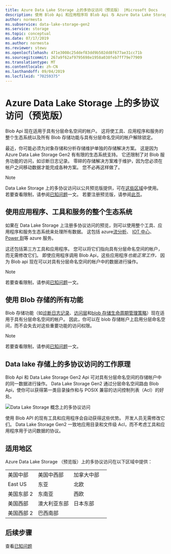 ```yaml
---
title: Azure Data Lake Storage 上的多协议访问（预览版） |Microsoft Docs
description: 使用 Blob Api 和应用程序将 Blob Api 与 Azure Data Lake Storage Gen2 配合使用。
author: normesta
ms.subservice: data-lake-storage-gen2
ms.service: storage
ms.topic: conceptual
ms.date: 07/17/2019
ms.author: normesta
ms.reviewer: stewu
ms.openlocfilehash: 471e3008c25ddef83dd9b502dd8f677ae31cc71b
ms.sourcegitcommit: 267a9f62af9795698e1958a038feb7ff79e77909
ms.translationtype: MT
ms.contentlocale: zh-CN
ms.lasthandoff: 09/04/2019
ms.locfileid: "70259375"
---
```

# <a name="multi-protocol-access-on-azure-data-lake-storage-preview"></a>Azure Data Lake Storage 上的多协议访问（预览版）

Blob Api 现在适用于具有分层命名空间的帐户。 这将使工具、应用程序和服务的整个生态系统以及所有 Blob 存储功能与具有分层命名空间的帐户解除锁定。

最近，你可能必须为对象存储和分析存储维护单独的存储解决方案。 这是因为 Azure Data Lake Storage Gen2 有有限的生态系统支持。 它还限制了对 Blob 服务功能的访问，如诊断日志记录。 零碎的存储解决方案难于维护，因为您必须在帐户之间移动数据才能完成各种方案。 您不必再这样做了。

> [!NOTE]
> Data Lake Storage 上的多协议访问以公共预览版提供，可在[这些区域](#region-availability)中使用。 若要查看限制，请参阅[已知问题](data-lake-storage-known-issues.md)一文。 若要注册预览版，请参阅[此页](https://aka.ms/blobinteropsignup)。

## <a name="use-the-entire-ecosystem-of-applications-tools-and-services"></a>使用应用程序、工具和服务的整个生态系统

如果在 Data Lake Storage 上注册多协议访问的预览，则可以使用整个工具、应用程序和服务生态系统来处理所有数据。 这包括 azure[流分析](https://docs.microsoft.com/azure/stream-analytics/stream-analytics-introduction)、 [IOT 中心](https://docs.microsoft.com/azure/iot-hub/)、 [Power BI](https://docs.microsoft.com/power-bi/desktop-data-sources)等 azure 服务。 

这还包括第三方工具和应用程序。 您可以将它们指向具有分层命名空间的帐户，而无需修改它们。 即使应用程序调用 Blob Api，这些应用程序*也能正常工作，* 因为 Blob api 现在可以对具有分层命名空间的帐户中的数据进行操作。

> [!NOTE]
> 若要查看限制，请参阅[已知问题](data-lake-storage-known-issues.md)一文。

## <a name="use-all-blob-storage-features"></a>使用 Blob 存储的所有功能

Blob 存储功能（如[诊断日志记录](../common/storage-analytics-logging.md)、[访问层](storage-blob-storage-tiers.md)和[blob 存储生命周期管理策略](storage-lifecycle-management-concepts.md)）现在适用于具有分层命名空间的帐户。 因此，你可以在 blob 存储帐户上启用分层命名空间，而不会失去对这些重要功能的访问权限。 

> [!NOTE]
> 若要查看限制，请参阅[已知问题](data-lake-storage-known-issues.md)一文。

## <a name="how-multi-protocol-access-on-data-lake-storage-works"></a>Data lake 存储上的多协议访问的工作原理

Blob Api 和 Data Lake Storage Gen2 Api 可对具有分层命名空间的存储帐户中的同一数据进行操作。 Data Lake Storage Gen2 通过分层命名空间路由 Blob Api，使你可以获得第一类目录操作和与 POSIX 兼容的访问控制列表（Acl）的好处。 

![Data Lake Storage 概念上的多协议访问](./media/data-lake-storage-interop/interop-concept.png) 

使用 Blob API 的现有工具和应用程序会自动获得这些优势。 开发人员无需修改它们。 Data Lake Storage Gen2 一致地应用目录和文件级 Acl，而不考虑工具和应用程序用于访问数据的协议。 

<a id="region-availability" />

## <a name="region-availability"></a>适用地区

Azure Data Lake Storage （预览版）上的多协议访问在以下区域中提供：

|||||
|-|-|-|-|
|美国中部|美国中西部|加拿大中部|
|East US|东亚|北欧|
|美国东部 2|东南亚|西欧|
|美国西部|澳大利亚东部|日本东部|
|美国西部 2|巴西南部||

## <a name="next-steps"></a>后续步骤

查看[已知问题](data-lake-storage-known-issues.md)




